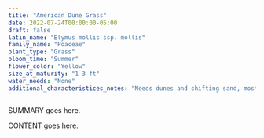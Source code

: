 ```yaml
---
title: "American Dune Grass"
date: 2022-07-24T00:00:00-05:00
draft: false
latin_name: "Elymus mollis ssp. mollis"
family_name: "Poaceae"
plant_type: "Grass"
bloom_time: "Summer"
flower_color: "Yellow"
size_at_maturity: "1-3 ft"
water_needs: "None"
additional_characteristices_notes: "Needs dunes and shifting sand, most likely by ocean beach."
---
```


SUMMARY goes here.

<!--more-->

CONTENT goes here.